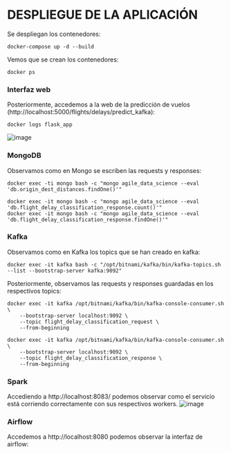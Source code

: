 # DESPLIEGUE DE LA APLICACIÓN
Se despliegan los contenedores:
```
docker-compose up -d --build
```
Vemos que se crean los contenedores:
```
docker ps
```
### Interfaz web
Posteriormente, accedemos a la web de la predicción de vuelos (http://localhost:5000/flights/delays/predict_kafka):
```
docker logs flask_app
```
![image](https://github.com/user-attachments/assets/2291aaa4-2db5-4725-964a-3b438375b102)

### MongoDB
Observamos como en Mongo se escriben las requests y responses:
```
docker exec -ti mongo bash -c "mongo agile_data_science --eval 'db.origin_dest_distances.findOne()'"
```
```
docker exec -it mongo bash -c "mongo agile_data_science --eval 'db.flight_delay_classification_response.count()'"
docker exec -it mongo bash -c "mongo agile_data_science --eval 'db.flight_delay_classification_response.findOne()'"
```
### Kafka
Observamos como en Kafka los topics que se han creado en kafka:
```
docker exec -it kafka bash -c "/opt/bitnami/kafka/bin/kafka-topics.sh --list --bootstrap-server kafka:9092"
```
Posteriormente, observamos las requests y responses guardadas en los respectivos topics:
```
docker exec -it kafka /opt/bitnami/kafka/bin/kafka-console-consumer.sh \
    --bootstrap-server localhost:9092 \
    --topic flight_delay_classification_request \
    --from-beginning
```
```
docker exec -it kafka /opt/bitnami/kafka/bin/kafka-console-consumer.sh \
    --bootstrap-server localhost:9092 \
    --topic flight_delay_classification_response \
    --from-beginning
```

### Spark
Accediendo a http://localhost:8083/ podemos observar como el servicio está corriendo correctamente con sus respectivos workers.
![image](https://github.com/user-attachments/assets/3f7816a9-3f6a-4cb6-948c-e91b46817072)

### Airflow
Accedemos a http://localhost:8080 podemos observar la interfaz de airflow:

